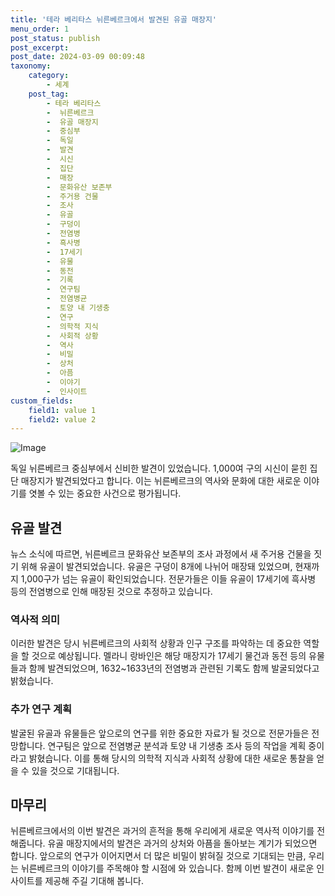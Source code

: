 ```yaml
---
title: '테라 베리타스 뉘른베르크에서 발견된 유골 매장지'
menu_order: 1
post_status: publish
post_excerpt: 
post_date: 2024-03-09 00:09:48
taxonomy:
    category:
        - 세계
    post_tag:
        - 테라 베리타스
        -  뉘른베르크
        -  유골 매장지
        -  중심부
        -  독일
        -  발견
        -  시신
        -  집단
        -  매장
        -  문화유산 보존부
        -  주거용 건물
        -  조사
        -  유골
        -  구덩이
        -  전염병
        -  흑사병
        -  17세기
        -  유물
        -  동전
        -  기록
        -  연구팀
        -  전염병균
        -  토양 내 기생충
        -  연구
        -  의학적 지식
        -  사회적 상황
        -  역사
        -  비밀
        -  상처
        -  아픔
        -  이야기
        -  인사이트
custom_fields:
    field1: value 1
    field2: value 2
---
```


![Image](https://imgnews.pstatic.net/image/052/2024/03/08/202403081045012742_t_20240308104707997.jpg?type=w647)

독일 뉘른베르크 중심부에서 신비한 발견이 있었습니다. 1,000여 구의 시신이 묻힌 집단 매장지가 발견되었다고 합니다. 이는 뉘른베르크의 역사와 문화에 대한 새로운 이야기를 엿볼 수 있는 중요한 사건으로 평가됩니다. 
## 유골 발견
뉴스 소식에 따르면, 뉘른베르크 문화유산 보존부의 조사 과정에서 새 주거용 건물을 짓기 위해 유골이 발견되었습니다. 유골은 구덩이 8개에 나뉘어 매장돼 있었으며, 현재까지 1,000구가 넘는 유골이 확인되었습니다. 전문가들은 이들 유골이 17세기에 흑사병 등의 전염병으로 인해 매장된 것으로 추정하고 있습니다.
### 역사적 의미
이러한 발견은 당시 뉘른베르크의 사회적 상황과 인구 구조를 파악하는 데 중요한 역할을 할 것으로 예상됩니다. 멜라니 랑바인은 해당 매장지가 17세기 물건과 동전 등의 유물들과 함께 발견되었으며, 1632~1633년의 전염병과 관련된 기록도 함께 발굴되었다고 밝혔습니다.
### 추가 연구 계획
발굴된 유골과 유물들은 앞으로의 연구를 위한 중요한 자료가 될 것으로 전문가들은 전망합니다. 연구팀은 앞으로 전염병균 분석과 토양 내 기생충 조사 등의 작업을 계획 중이라고 밝혔습니다. 이를 통해 당시의 의학적 지식과 사회적 상황에 대한 새로운 통찰을 얻을 수 있을 것으로 기대됩니다.
## 마무리
뉘른베르크에서의 이번 발견은 과거의 흔적을 통해 우리에게 새로운 역사적 이야기를 전해줍니다. 유골 매장지에서의 발견은 과거의 상처와 아픔을 돌아보는 계기가 되었으면 합니다. 앞으로의 연구가 이어지면서 더 많은 비밀이 밝혀질 것으로 기대되는 만큼, 우리는 뉘른베르크의 이야기를 주목해야 할 시점에 와 있습니다. 함께 이번 발견이 새로운 인사이트를 제공해 주길 기대해 봅니다.
